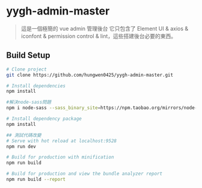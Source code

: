 # yygh-admin-master

> 這是一個極簡的 vue admin 管理後台 它只包含了 Element UI & axios & iconfont & permission control & lint，這些搭建後台必要的東西。


## Build Setup

```bash
# Clone project
git clone https://github.com/hungwen0425/yygh-admin-master.git

# Install dependencies
npm install

#解決node-sass問題
npm i node-sass --sass_binary_site=https://npm.taobao.org/mirrors/node-sass/

# Install dependency package
npm install 

## 測試代碼改變
# Serve with hot reload at localhost:9528
npm run dev

# Build for production with minification
npm run build

# Build for production and view the bundle analyzer report
npm run build --report
```

